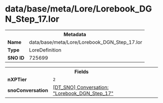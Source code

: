 <h1>data/base/meta/Lore/Lorebook_DGN_Step_17.lor</h1><table><tr><th colspan="100%">Metadata</th></tr><tr><td><b>Name</b></td><td>data/base/meta/Lore/Lorebook_DGN_Step_17.lor</td></tr><tr><td><b>Type</b></td><td>LoreDefinition</td></tr><tr><td><b>SNO ID</b></td><td>725699</td></tr></table>

<table><tr><th colspan="100%">Fields</th></tr><tr><td><b>nXPTier</b></td><td><code>2</code></td></tr><tr><td><b>snoConversation</b></td><td><a href="..\Conversation\Lorebook_DGN_Step_17.cnv.md">[DT_SNO] Conversation: "Lorebook_DGN_Step_17"</a></td></tr></table>

